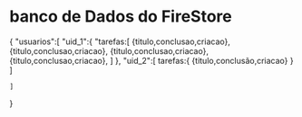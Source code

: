 # banco de Dados do FireStore
{
    "usuarios":[
        "uid_1":{
            "tarefas:[
                {titulo,conclusao,criacao},
                {titulo,conclusao,criacao},
                {titulo,conclusao,criacao},
                {titulo,conclusao,criacao},
            ]
        },
        "uid_2":[
            tarefas:{
                {titulo,conclusão,criacao}
            }
        ]


    ]
}

